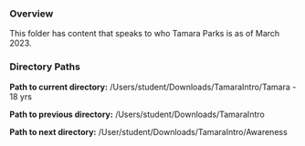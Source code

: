 ### Overview

This folder has content that speaks to who Tamara Parks is as of 
March 2023.

### Directory Paths 

**Path to current directory:** /Users/student/Downloads/TamaraIntro/Tamara - 18 yrs

**Path to previous directory:** /Users/student/Downloads/TamaraIntro

**Path to next directory:** /User/student/Downloads/TamaraIntro/Awareness

